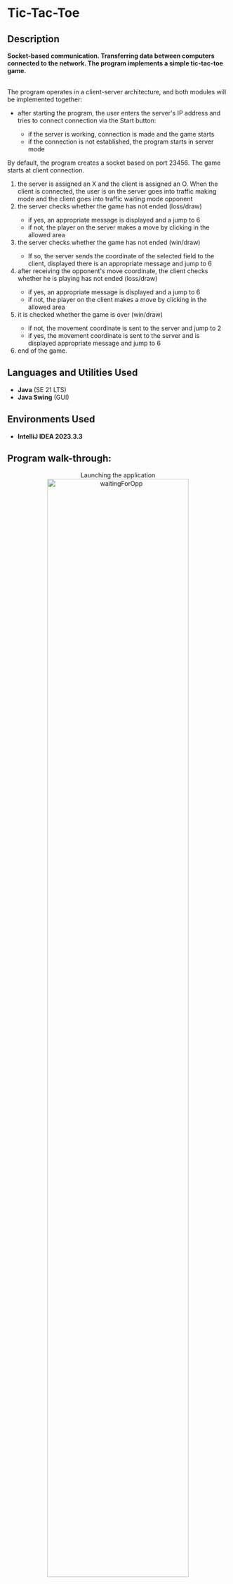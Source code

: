 # Tic-Tac-Toe
<h2>Description</h2>
<b>Socket-based communication. Transferring data between computers connected to the network. The program implements a simple tic-tac-toe game.</b> </br></br>
<p>
The program operates in a client-server architecture, and both modules will be implemented
together:
<ul>
<li>after starting the program, the user enters the server's IP address and tries to connect
connection via the Start button: </li> 
<ul>
<li>if the server is working, connection is made and the game starts</li>
<li>if the connection is not established, the program starts in server mode</li> 
</ul>
</ul>
By default, the program creates a socket based on port 23456. The game starts at
client connection.
<ol>
<li> the server is assigned an X and the client is assigned an O. When the client is connected, the user is on
the server goes into traffic making mode and the client goes into traffic waiting mode
opponent</li>
<li> the server checks whether the game has not ended (loss/draw) </li>
<ul>
<li> if yes, an appropriate message is displayed and a jump to 6 </li>
<li> if not, the player on the server makes a move by clicking in the allowed area</li>
</ul>  
<li> the server checks whether the game has not ended (win/draw)</li>
<ul>
<li>If so, the server sends the coordinate of the selected field to the client, displayed
there is an appropriate message and jump to 6</li>
</ul>  
<li>after receiving the opponent's move coordinate, the client checks whether he is playing
has not ended (loss/draw)</li>
  <ul>
<li> if yes, an appropriate message is displayed and a jump to 6</li>
<li>if not, the player on the client makes a move by clicking in the allowed area</li>
    </ul>
<li> it is checked whether the game is over (win/draw)</li>
  <ul>
<li> if not, the movement coordinate is sent to the server and jump to 2</li>
<li> if yes, the movement coordinate is sent to the server and is displayed
appropriate message and jump to 6</li>
    </ul>
<li>end of the game.</li> 
</ol>
</p>

<h2>Languages and Utilities Used</h2>

- <b>Java</b> (SE 21 LTS)
- <b>Java Swing</b> (GUI)

<h2>Environments Used</h2>

- <b>IntelliJ IDEA 2023.3.3</b>


<h2>Program walk-through:</h2>

<p align="center">
Launching the application <br/>
<img src="https://i.imgur.com/I4g8PfM.png" width="80%" alt ="waitingForOpp"  width="80%"/>
<br />
<br />
Gameplay (after connection):  <br/>
<img src="https://i.imgur.com/zlzaf5P.png" alt="GamePlay" width="80%"/>
<br />
<br />
End of the game: <br/>
<img src="https://i.imgur.com/JBDio97.png" width="80%" alt="EndOfGame"/>
<br />
  
<h2>Closing remarks</h2>
<p>
  <ul>
<li> The operation of the application can be tested on one computer by generating a jar artifact
and running twice: from the IntelliJ IDEA environment (keeping the option
debugging, etc.) and from the jar archive with the localhost server setting</li> 
<li>For the program to work properly on two computers, it must be on each of them
define firewall rules that unblock port 23456 in both directions.</li>
    </ul>
</p>
<!--
 ```diff
- text in red
+ text in green
! text in orange
# text in gray
@@ text in purple (and bold)@@
```
--!>
